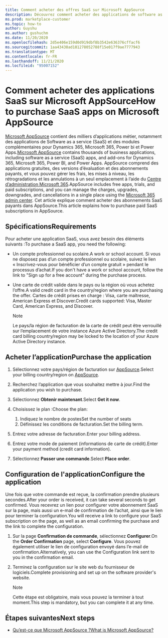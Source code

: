 ```yaml
---
title: Comment acheter des offres SaaS sur Microsoft AppSource
description: Découvrez comment acheter des applications de software as a service (SaaS) auprès de partenaires Microsoft sur Microsoft AppSource.
ms.prod: marketplace-customer
ms.topic: how-to
author: Guyshu
ms.author: gushuchm
ms.date: 11/20/2020
ms.openlocfilehash: 2d5e406e159d0d919dbf8b3542e636376cffacf6
ms.sourcegitcommit: 1aa43438ad181278052788f15e017f9ae7777943
ms.translationtype: MT
ms.contentlocale: fr-FR
ms.lasthandoff: 11/21/2020
ms.locfileid: "95007152"
---
```

# <a name="how-to-purchase-saas-apps-on-microsoft-appsource"></a><span data-ttu-id="2c6a8-103">Comment acheter des applications SaaS sur Microsoft AppSource</span><span class="sxs-lookup"><span data-stu-id="2c6a8-103">How to purchase SaaS apps on Microsoft AppSource</span></span>

<span data-ttu-id="2c6a8-104">[Microsoft AppSource](https://appsource.microsoft.com/) contient des milliers d’applications métier, notamment des applications de Software as a service (SaaS) et des modules complémentaires pour Dynamics 365, Microsoft 365, Power bi et Power Apps.</span><span class="sxs-lookup"><span data-stu-id="2c6a8-104">[Microsoft AppSource](https://appsource.microsoft.com/) contains thousands of business applications, including software as a service (SaaS) apps, and add-ons for Dynamics 365, Microsoft 365, Power BI, and Power Apps.</span></span> <span data-ttu-id="2c6a8-105">AppSource comprend des applications gratuites, des versions d’évaluation et des abonnements payants, et vous pouvez gérer les frais, les mises à niveau, les rétrogradations et les annulations à un seul emplacement à l’aide du [Centre d’administration Microsoft 365](/microsoft-365/admin/admin-overview/about-the-admin-center).</span><span class="sxs-lookup"><span data-stu-id="2c6a8-105">AppSource includes free apps, trials, and paid subscriptions, and you can manage the charges, upgrades, downgrades, and cancellations in a single place using the [Microsoft 365 admin center](/microsoft-365/admin/admin-overview/about-the-admin-center).</span></span> <span data-ttu-id="2c6a8-106">Cet article explique comment acheter des abonnements SaaS payants dans AppSource.</span><span class="sxs-lookup"><span data-stu-id="2c6a8-106">This article explains how to purchase paid SaaS subscriptions in AppSource.</span></span>

## <a name="requirements"></a><span data-ttu-id="2c6a8-107">Spécifications</span><span class="sxs-lookup"><span data-stu-id="2c6a8-107">Requirements</span></span>

<span data-ttu-id="2c6a8-108">Pour acheter une application SaaS, vous avez besoin des éléments suivants :</span><span class="sxs-lookup"><span data-stu-id="2c6a8-108">To purchase a SaaS app, you need the following:</span></span>

- <span data-ttu-id="2c6a8-109">Un compte professionnel ou scolaire.</span><span class="sxs-lookup"><span data-stu-id="2c6a8-109">A work or school account.</span></span> <span data-ttu-id="2c6a8-110">Si vous ne disposez pas d’un compte professionnel ou scolaire, suivez le lien « Inscrivez-vous pour bénéficier d’un compte gratuit » pendant le processus d’achat.</span><span class="sxs-lookup"><span data-stu-id="2c6a8-110">If you don't have a work or school account, follow the link to "Sign up for a free account" during the purchase process.</span></span>

- <span data-ttu-id="2c6a8-111">Une carte de crédit valide dans le pays ou la région où vous achetez l’offre.</span><span class="sxs-lookup"><span data-stu-id="2c6a8-111">A valid credit card in the country/region where you are purchasing the offer.</span></span> <span data-ttu-id="2c6a8-112">Cartes de crédit prises en charge : Visa, carte maîtresse, American Express et Discover.</span><span class="sxs-lookup"><span data-stu-id="2c6a8-112">Credit cards supported: Visa, Master Card, American Express, and Discover.</span></span>

    > [!Note]
    > <span data-ttu-id="2c6a8-113">Le pays/la région de facturation de la carte de crédit peut être verrouillé sur l’emplacement de votre instance Azure Active Directory.</span><span class="sxs-lookup"><span data-stu-id="2c6a8-113">The credit card billing country/region may be locked to the location of your Azure Active Directory instance.</span></span>

## <a name="purchase-the-application"></a><span data-ttu-id="2c6a8-114">Acheter l’application</span><span class="sxs-lookup"><span data-stu-id="2c6a8-114">Purchase the application</span></span>

1. <span data-ttu-id="2c6a8-115">Sélectionnez votre pays/région de facturation sur [AppSource](https://appsource.microsoft.com/).</span><span class="sxs-lookup"><span data-stu-id="2c6a8-115">Select your billing country/region on [AppSource](https://appsource.microsoft.com/).</span></span>
1. <span data-ttu-id="2c6a8-116">Recherchez l’application que vous souhaitez mettre à jour.</span><span class="sxs-lookup"><span data-stu-id="2c6a8-116">Find the application you wish to purchase.</span></span>
1. <span data-ttu-id="2c6a8-117">Sélectionnez **Obtenir maintenant**.</span><span class="sxs-lookup"><span data-stu-id="2c6a8-117">Select **Get it now**.</span></span>
1. <span data-ttu-id="2c6a8-118">Choisissez le plan :</span><span class="sxs-lookup"><span data-stu-id="2c6a8-118">Choose the plan:</span></span>

    1. <span data-ttu-id="2c6a8-119">Indiquez le nombre de postes</span><span class="sxs-lookup"><span data-stu-id="2c6a8-119">Set the number of seats</span></span>
    1. <span data-ttu-id="2c6a8-120">Définissez les conditions de facturation.</span><span class="sxs-lookup"><span data-stu-id="2c6a8-120">Set the billing term.</span></span>
    
1. <span data-ttu-id="2c6a8-121">Entrez votre adresse de facturation.</span><span class="sxs-lookup"><span data-stu-id="2c6a8-121">Enter your billing address.</span></span>
1. <span data-ttu-id="2c6a8-122">Entrez votre mode de paiement (informations de carte de crédit).</span><span class="sxs-lookup"><span data-stu-id="2c6a8-122">Enter your payment method (credit card information).</span></span>    
1. <span data-ttu-id="2c6a8-123">Sélectionnez **Passer une commande**.</span><span class="sxs-lookup"><span data-stu-id="2c6a8-123">Select **Place order**.</span></span>

## <a name="configure-the-application"></a><span data-ttu-id="2c6a8-124">Configuration de l'application</span><span class="sxs-lookup"><span data-stu-id="2c6a8-124">Configure the application</span></span>

<span data-ttu-id="2c6a8-125">Une fois que votre commande est reçue, la confirmation prendre plusieurs secondes.</span><span class="sxs-lookup"><span data-stu-id="2c6a8-125">After your order is received, it can take several seconds to get confirmed.</span></span> <span data-ttu-id="2c6a8-126">Vous recevrez un lien pour configurer votre abonnement SaaS sur la page, mais aussi un e-mail de confirmation de l’achat, ainsi que le lien pour terminer la configuration.</span><span class="sxs-lookup"><span data-stu-id="2c6a8-126">You will receive a link to configure your SaaS subscription on the page, as well as an email confirming the purchase and the link to complete the configuration.</span></span>

1. <span data-ttu-id="2c6a8-127">Sur la page **Confirmation de commande**, sélectionnez **Configurer**.</span><span class="sxs-lookup"><span data-stu-id="2c6a8-127">On the **Order Confirmation** page, select **Configure**.</span></span> <span data-ttu-id="2c6a8-128">Vous pouvez également utiliser le lien de configuration envoyé dans l’e-mail de confirmation.</span><span class="sxs-lookup"><span data-stu-id="2c6a8-128">Alternatively, you can use the Configuration link sent to you in the confirmation email.</span></span>
1. <span data-ttu-id="2c6a8-129">Terminez la configuration sur le site web du fournisseur de logiciels.</span><span class="sxs-lookup"><span data-stu-id="2c6a8-129">Complete provisioning and set up on the software provider's website.</span></span>

    > [!Note]
    > <span data-ttu-id="2c6a8-130">Cette étape est obligatoire, mais vous pouvez la terminer à tout moment.</span><span class="sxs-lookup"><span data-stu-id="2c6a8-130">This step is mandatory, but you can complete it at any time.</span></span>

## <a name="next-steps"></a><span data-ttu-id="2c6a8-131">Étapes suivantes</span><span class="sxs-lookup"><span data-stu-id="2c6a8-131">Next steps</span></span>

- [<span data-ttu-id="2c6a8-132">Qu’est-ce que Microsoft AppSource ?</span><span class="sxs-lookup"><span data-stu-id="2c6a8-132">What is Microsoft AppSource?</span></span>](appsource-overview.md)
